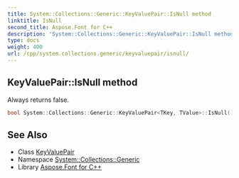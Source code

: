```yaml
---
title: System::Collections::Generic::KeyValuePair::IsNull method
linktitle: IsNull
second_title: Aspose.Font for C++
description: 'System::Collections::Generic::KeyValuePair::IsNull method. Always returns false in C++.'
type: docs
weight: 400
url: /cpp/system.collections.generic/keyvaluepair/isnull/
---
```

## KeyValuePair::IsNull method


Always returns false.

```cpp
bool System::Collections::Generic::KeyValuePair<TKey, TValue>::IsNull() const
```

## See Also

* Class [KeyValuePair](../)
* Namespace [System::Collections::Generic](../../)
* Library [Aspose.Font for C++](../../../)
